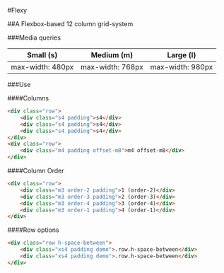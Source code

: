 #Flexy

##A Flexbox-based 12 column grid-system

###Media queries

| Small (s)        | Medium (m)       | Large (l)        |
| ---------------- |:----------------:| -----------------|
| max-width: 480px | max-width: 768px | max-width: 980px |

###Use

####Columns
```html
<div class="row">
	<div class="s4 padding">s4</div>
	<div class="s4 padding">s4</div>
	<div class="s4 padding">s4</div>
</div>
<div class="row">
	<div class="m4 padding offset-m8">m4 offset-m8</div>
</div>
```

####Column Order
```html
<div class="row">
	<div class="m3 order-2 padding">1 (order-2)</div>
	<div class="m3 order-3 padding">2 (order-3)</div>
	<div class="m3 order-4 padding">3 (order-4)</div>
	<div class="m3 order-1 padding">4 (order-1)</div>
</div>
```

####Row options
```html
<div class="row h-space-between">
	<div class="xs4 padding demo">.row.h-space-between</div>
	<div class="xs4 padding demo">.row.h-space-between</div>
</div>
```
